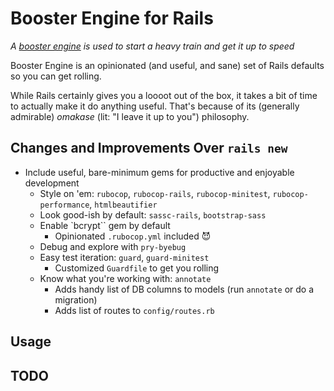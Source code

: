 # Booster Engine for Rails

_A [booster engine](https://en.wikipedia.org/wiki/Booster_engine) is used to start a heavy train and get it up to speed_

Booster Engine is an opinionated (and useful, and sane) set of Rails defaults so you can get rolling.

While Rails certainly gives you a loooot out of the box, it takes a bit of time to actually make it do anything useful. That's because of its (generally admirable) _omakase_ (lit: "I leave it up to you") philosophy.

## Changes and Improvements Over `rails new`

- Include useful, bare-minimum gems for productive and enjoyable development
  - Style on 'em: `rubocop`, `rubocop-rails`, `rubocop-minitest`, `rubocop-performance`, `htmlbeautifier`
  - Look good-ish by default: `sassc-rails`, `bootstrap-sass`
  - Enable `bcrypt`` gem by default
    - Opinionated `.rubocop.yml` included 😈
  - Debug and explore with `pry-byebug`
  - Easy test iteration: `guard`, `guard-minitest`
    - Customized `Guardfile` to get you rolling
  - Know what you're working with: `annotate`
    - Adds handy list of DB columns to models (run `annotate` or do a migration)
    - Adds list of routes to `config/routes.rb`

## Usage

## TODO
